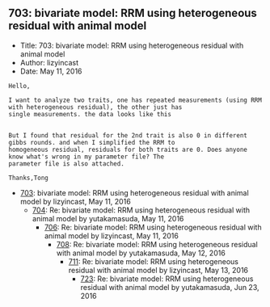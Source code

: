 ## 703: bivariate model: RRM using heterogeneous residual with animal model

- Title: 703: bivariate model: RRM using heterogeneous residual with animal model
- Author: lizyincast
- Date: May 11, 2016
```
Hello,

I want to analyze two traits, one has repeated measurements (using RRM with heterogeneous residual), the other just has
single measurements. the data looks like this 


But I found that residual for the 2nd trait is also 0 in different gibbs rounds. and when I simplified the RRM to
homogeneous residual, residuals for both traits are 0. Does anyone know what's wrong in my parameter file? The
parameter file is also attached.

Thanks,Tong
```

- [703](0703.md): bivariate model: RRM using heterogeneous residual with animal model by lizyincast, May 11, 2016
    - [704](0704.md): Re: bivariate model: RRM using heterogeneous residual with animal model by yutakamasuda, May 11, 2016
        - [706](0706.md): Re: bivariate model: RRM using heterogeneous residual with animal model by lizyincast, May 11, 2016
            - [708](0708.md): Re: bivariate model: RRM using heterogeneous residual with animal model by yutakamasuda, May 12, 2016
                - [711](0711.md): Re: bivariate model: RRM using heterogeneous residual with animal model by lizyincast, May 13, 2016
                    - [723](0723.md): Re: bivariate model: RRM using heterogeneous residual with animal model by yutakamasuda, Jun 23, 2016
